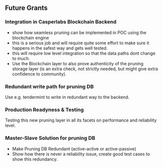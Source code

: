 ## Future Grants

### Integration in Casperlabs Blockchain Backend

- show how seamless pruning can be implemented in POC using the blockchain engine
- this is a serious job and will require quite some effort to make sure it happens in the safest way and gets well tested.
- this will require low level integration so that the data paths dont change to much.
- Use the Blockchain layer to also prove authenticity of the pruning storage layer (is an extra check, not strictly needed, but might give extra confidence to community).

### Redundant write path for pruning DB

Use e.g. tendermint to write in redundant way to the backend.

### Production Readyness & Testing

Testing this new pruning layer in all its facets on performance and reliability level.

### Master-Slave Solution for pruning DB

- Make Pruning DB Redundant (active-active or active-passive)
- Show how there is never a reliability issue, create good test cases to show this redundancy.